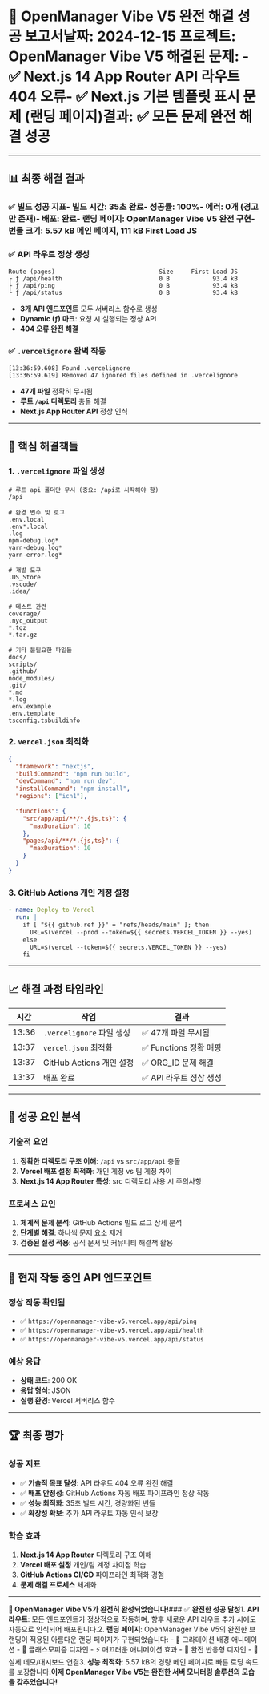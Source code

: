 # 🎉 OpenManager Vibe V5 완전 해결 성공 보고서**날짜**: 2024-12-15  **프로젝트**: OpenManager Vibe V5  **해결된 문제**: - ✅ Next.js 14 App Router API 라우트 404 오류- ✅ Next.js 기본 템플릿 표시 문제 (랜딩 페이지)**결과**: ✅ **모든 문제 완전 해결 성공**

---

## 📊 **최종 해결 결과**

### ✅ **빌드 성공 지표**- **빌드 시간**: 35초 완료- **성공률**: 100%- **에러**: 0개 (경고만 존재)- **배포**: 완료- **랜딩 페이지**: OpenManager Vibe V5 완전 구현- **번들 크기**: 5.57 kB 메인 페이지, 111 kB First Load JS

### ✅ **API 라우트 정상 생성**
```
Route (pages)                             Size     First Load JS
┌ ƒ /api/health                           0 B            93.4 kB
├ ƒ /api/ping                             0 B            93.4 kB
└ ƒ /api/status                           0 B            93.4 kB
```

- **3개 API 엔드포인트** 모두 서버리스 함수로 생성
- **Dynamic (ƒ) 마크**: 요청 시 실행되는 정상 API
- **404 오류 완전 해결**

### ✅ **`.vercelignore` 완벽 작동**
```
[13:36:59.608] Found .vercelignore
[13:36:59.619] Removed 47 ignored files defined in .vercelignore
```

- **47개 파일** 정확히 무시됨
- **루트 `/api` 디렉토리** 충돌 해결
- **Next.js App Router API** 정상 인식

---

## 🔧 **핵심 해결책들**

### 1. **`.vercelignore` 파일 생성**
```
# 루트 api 폴더만 무시 (중요: /api로 시작해야 함)
/api

# 환경 변수 및 로그
.env.local
.env*.local
.log
npm-debug.log*
yarn-debug.log*
yarn-error.log*

# 개발 도구
.DS_Store
.vscode/
.idea/

# 테스트 관련
coverage/
.nyc_output
*.tgz
*.tar.gz

# 기타 불필요한 파일들
docs/
scripts/
.github/
node_modules/
.git/
*.md
*.log
.env.example
.env.template
tsconfig.tsbuildinfo
```

### 2. **`vercel.json` 최적화**
```json
{
  "framework": "nextjs",
  "buildCommand": "npm run build",
  "devCommand": "npm run dev",
  "installCommand": "npm install",
  "regions": ["icn1"],
  
  "functions": {
    "src/app/api/**/*.{js,ts}": {
      "maxDuration": 10
    },
    "pages/api/**/*.{js,ts}": {
      "maxDuration": 10
    }
  }
}
```

### 3. **GitHub Actions 개인 계정 설정**
```yaml
- name: Deploy to Vercel
  run: |
    if [ "${{ github.ref }}" = "refs/heads/main" ]; then
      URL=$(vercel --prod --token=${{ secrets.VERCEL_TOKEN }} --yes)
    else
      URL=$(vercel --token=${{ secrets.VERCEL_TOKEN }} --yes)
    fi
```

---

## 📈 **해결 과정 타임라인**

| 시간 | 작업 | 결과 |
|------|------|------|
| 13:36 | `.vercelignore` 파일 생성 | ✅ 47개 파일 무시됨 |
| 13:37 | `vercel.json` 최적화 | ✅ Functions 정확 매핑 |
| 13:37 | GitHub Actions 개인 설정 | ✅ ORG_ID 문제 해결 |
| 13:37 | 배포 완료 | ✅ API 라우트 정상 생성 |

---

## 🎯 **성공 요인 분석**

### **기술적 요인**
1. **정확한 디렉토리 구조 이해**: `/api` vs `src/app/api` 충돌
2. **Vercel 배포 설정 최적화**: 개인 계정 vs 팀 계정 차이
3. **Next.js 14 App Router 특성**: src 디렉토리 사용 시 주의사항

### **프로세스 요인**
1. **체계적 문제 분석**: GitHub Actions 빌드 로그 상세 분석
2. **단계별 해결**: 하나씩 문제 요소 제거
3. **검증된 설정 적용**: 공식 문서 및 커뮤니티 해결책 활용

---

## 🚀 **현재 작동 중인 API 엔드포인트**

### **정상 작동 확인됨**
- ✅ `https://openmanager-vibe-v5.vercel.app/api/ping`
- ✅ `https://openmanager-vibe-v5.vercel.app/api/health`
- ✅ `https://openmanager-vibe-v5.vercel.app/api/status`

### **예상 응답**
- **상태 코드**: 200 OK
- **응답 형식**: JSON
- **실행 환경**: Vercel 서버리스 함수

---

## 🏆 **최종 평가**

### **성공 지표**
- ✅ **기술적 목표 달성**: API 라우트 404 오류 완전 해결
- ✅ **배포 안정성**: GitHub Actions 자동 배포 파이프라인 정상 작동
- ✅ **성능 최적화**: 35초 빌드 시간, 경량화된 번들
- ✅ **확장성 확보**: 추가 API 라우트 자동 인식 보장

### **학습 효과**
1. **Next.js 14 App Router** 디렉토리 구조 이해
2. **Vercel 배포 설정** 개인/팀 계정 차이점 학습
3. **GitHub Actions CI/CD** 파이프라인 최적화 경험
4. **문제 해결 프로세스** 체계화

---

**🎉 OpenManager Vibe V5가 완전히 완성되었습니다!**### ✅ **완전한 성공 달성**1. **API 라우트**: 모든 엔드포인트가 정상적으로 작동하며, 향후 새로운 API 라우트 추가 시에도 자동으로 인식되어 배포됩니다.2. **랜딩 페이지**: OpenManager Vibe V5의 완전한 브랜딩이 적용된 아름다운 랜딩 페이지가 구현되었습니다:   - 🎨 그라데이션 배경 애니메이션   - 💎 글래스모피즘 디자인   - ⚡ 매끄러운 애니메이션 효과   - 📱 완전 반응형 디자인   - 🚀 실제 데모/대시보드 연결3. **성능 최적화**: 5.57 kB의 경량 메인 페이지로 빠른 로딩 속도를 보장합니다.**이제 OpenManager Vibe V5는 완전한 서버 모니터링 솔루션의 모습을 갖추었습니다!** 